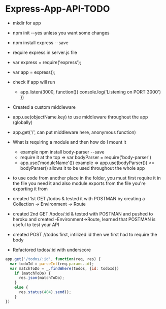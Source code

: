 # Express-App-API-TODO

- mkdir for app
- npm init --yes unless you want some changes
- npm install express --save
- require express in server.js file
- var express = require('express');
- var app = express();
- check if app will run
  - app.listen(3000, function(){
      console.log('Listening on PORT 3000')
    })

- Created a custom middleware
- app.use(objectName.key) to use middleware throughout the app (globally)
- app.get('/', can put middleware here, anonymous function)
- What is requiring a module and then how do I mount it
  - example npm install body-parser --save
  - require it at the top => var bodyParser = require('body-parser')
  - app.use('moduleName'()) example => app.use(bodyParser()) <= bodyParser() allows it to be used throughout the whole app

- to use code from another place in the folder, you must first require it in the file you need it and also module.exports from the file you're exporting it from

- created 1st GET /todos & tested it with POSTMAN by creating a Collection -> Environment -> Route

- created 2nd GET /todos/:id & tested with POSTMAN and pushed to heroku and created -Environment->Route, learned that POSTMAN is useful to test your API

- created POST //todos
first, intilized id
then we first had to require the body

- Refactored todos/:id with underscore
```js
app.get('/todos/:id', function(req, res) {
  var todoId = parseInt(req.params.id);
  var matchToDo = _.findWhere(todos, {id: todoId})
    if (matchToDo) {
      res.json(matchToDo);
    }
    else {
      res.status(404).send();
    }
})
```
